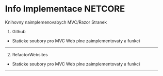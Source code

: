﻿# Info Implementace NETCORE   
Knihovny naimplemenovabych MVC/Razor Stranek


1. Github 
- Staticke soubory pro MVC Web 
  plne zaimplementovaty a funkci 

---   

2. RefactorWebsites    
- Staticke soubory pro MVC Web 
  plne zaimplementovaty a funkci 


---   






